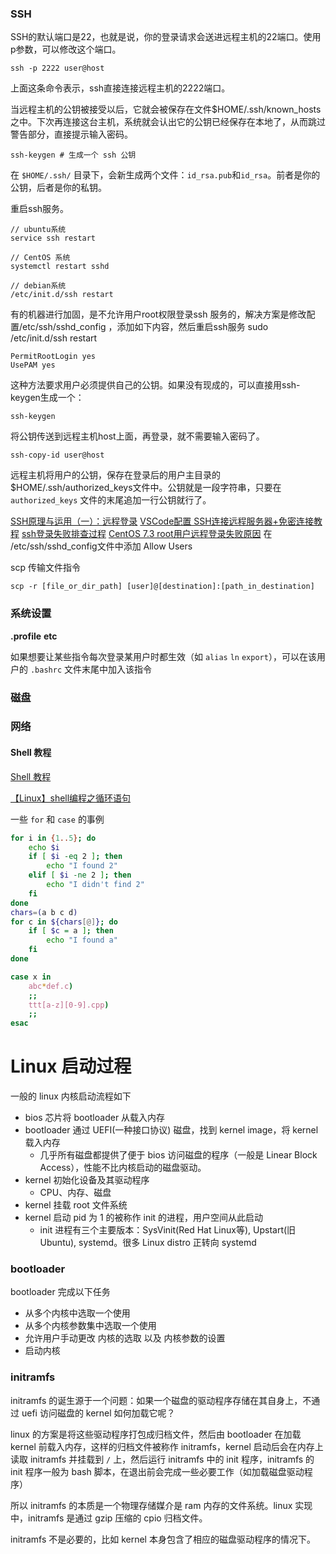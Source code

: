 

### SSH

SSH的默认端口是22，也就是说，你的登录请求会送进远程主机的22端口。使用p参数，可以修改这个端口。
```
ssh -p 2222 user@host
```
上面这条命令表示，ssh直接连接远程主机的2222端口。

当远程主机的公钥被接受以后，它就会被保存在文件$HOME/.ssh/known_hosts之中。下次再连接这台主机，系统就会认出它的公钥已经保存在本地了，从而跳过警告部分，直接提示输入密码。

```
ssh-keygen # 生成一个 ssh 公钥
```
在 `$HOME/.ssh/` 目录下，会新生成两个文件：`id_rsa.pub`和`id_rsa`。前者是你的公钥，后者是你的私钥。

重启ssh服务。

```
// ubuntu系统  
service ssh restart

// CentOS 系统
systemctl restart sshd

// debian系统  
/etc/init.d/ssh restart
```

有的机器进行加固，是不允许用户root权限登录ssh 服务的，解决方案是修改配置/etc/ssh/sshd_config ，添加如下内容，然后重启ssh服务 sudo /etc/init.d/ssh restart
```
PermitRootLogin yes
UsePAM yes
  ```

这种方法要求用户必须提供自己的公钥。如果没有现成的，可以直接用ssh-keygen生成一个：
```
ssh-keygen
```
将公钥传送到远程主机host上面，再登录，就不需要输入密码了。
```
ssh-copy-id user@host
```

远程主机将用户的公钥，保存在登录后的用户主目录的$HOME/.ssh/authorized_keys文件中。公钥就是一段字符串，只要在 `authorized_keys` 文件的末尾追加一行公钥就行了。

[SSH原理与运用（一）：远程登录](https://www.ruanyifeng.com/blog/2011/12/ssh_remote_login.html)
[VSCode配置 SSH连接远程服务器+免密连接教程](https://zhuanlan.zhihu.com/p/667236864)
[ssh登录失败排查过程](https://blog.csdn.net/q_xiami123/article/details/114365263)
[CentOS 7.3 root用户远程登录失败原因](https://blog.csdn.net/W_TF2017/article/details/108320250)
在 /etc/ssh/sshd_config文件中添加 Allow Users

scp 传输文件指令
```
scp -r [file_or_dir_path] [user]@[destination]:[path_in_destination]
```
### 系统设置

**.profile** **etc**

如果想要让某些指令每次登录某用户时都生效（如 `alias` `ln` `export`），可以在该用户的 `.bashrc` 文件末尾中加入该指令
### 磁盘

### 网络


#### Shell 教程


[Shell 教程](https://www.runoob.com/linux/linux-shell.html)

[【Linux】shell编程之循环语句](https://blog.csdn.net/h15162064289/article/details/130399009)

一些 `for` 和 `case` 的事例
```sh
for i in {1..5}; do
	echo $i
	if [ $i -eq 2 ]; then
		echo "I found 2"
	elif [ $i -ne 2 ]; then
		echo "I didn't find 2"
	fi
done
chars=(a b c d)
for c in ${chars[@]}; do
	if [ $c = a ]; then
		echo "I found a"
	fi
done

case x in
	abc*def.c)
	;;
	ttt[a-z][0-9].cpp)
	;;
esac
```

# Linux 启动过程

一般的 linux 内核启动流程如下

- bios 芯片将 bootloader 从载入内存
- bootloader 通过 UEFI(一种接口协议) 磁盘，找到 kernel image，将 kernel 载入内存
	- 几乎所有磁盘都提供了便于 bios 访问磁盘的程序（一般是 Linear Block Access），性能不比内核启动的磁盘驱动。
- kernel 初始化设备及其驱动程序
	- CPU、内存、磁盘
- kernel 挂载 root 文件系统
- kernel 启动 pid 为 1 的被称作 init 的进程，用户空间从此启动
	- init 进程有三个主要版本：SysVinit(Red Hat Linux等), Upstart(旧Ubuntu), systemd。很多 Linux distro 正转向 systemd
### bootloader

bootloader 完成以下任务
- 从多个内核中选取一个使用
- 从多个内核参数集中选取一个使用
- 允许用户手动更改 内核的选取 以及 内核参数的设置
- 启动内核

### initramfs

initramfs 的诞生源于一个问题：如果一个磁盘的驱动程序存储在其自身上，不通过 uefi 访问磁盘的 kernel 如何加载它呢？

linux 的方案是将这些驱动程序打包成归档文件，然后由 bootloader 在加载 kernel 前载入内存，这样的归档文件被称作 initramfs，kernel 启动后会在内存上读取 initramfs 并挂载到 `/` 上，然后运行 initramfs 中的 init 程序，initramfs 的 init 程序一般为 bash 脚本，在退出前会完成一些必要工作（如加载磁盘驱动程序）

所以 initramfs 的本质是一个物理存储媒介是 ram 内存的文件系统。linux 实现中，initramfs 是通过 gzip 压缩的 cpio 归档文件。

initramfs 不是必要的，比如 kernel 本身包含了相应的磁盘驱动程序的情况下。
